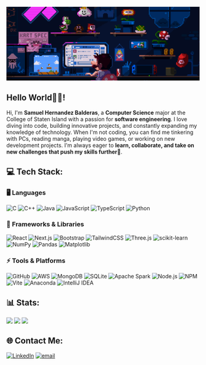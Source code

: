 ![](https://github.com/SamuelIVX/SamuelIVX/blob/main/GIF.gif)
## Hello World👋🏽!
<p> Hi, I'm <b>Samuel Hernandez Balderas</b>, a <b>Computer Science</b> major at the College of Staten Island with a passion for <b>software engineering</b>. I love diving into code, building innovative projects, and constantly expanding my knowledge of technology. When I'm not coding, you can find me tinkering with PCs, reading manga, playing video games, or working on new development projects. I'm always eager to <b>learn, collaborate, and take on new challenges that push my skills further</b>🚀.

## 💻 Tech Stack:

### 🖥️ Languages  
![C](https://img.shields.io/badge/c-%2300599C.svg?style=for-the-badge&logo=c&logoColor=white) ![C++](https://img.shields.io/badge/c++-%2300599C.svg?style=for-the-badge&logo=c%2B%2B&logoColor=white) ![Java](https://img.shields.io/badge/java-%23ED8B00.svg?style=for-the-badge&logo=openjdk&logoColor=white) ![JavaScript](https://img.shields.io/badge/javascript-%23323330.svg?style=for-the-badge&logo=javascript&logoColor=%23F7DF1E) ![TypeScript](https://img.shields.io/badge/typescript-%23007ACC.svg?style=for-the-badge&logo=typescript&logoColor=white) ![Python](https://img.shields.io/badge/python-3670A0?style=for-the-badge&logo=python&logoColor=ffdd54)  

### 🚀 Frameworks & Libraries  
![React](https://img.shields.io/badge/react-%2320232a.svg?style=for-the-badge&logo=react&logoColor=%2361DAFB) ![Next.js](https://img.shields.io/badge/Next-black?style=for-the-badge&logo=next.js&logoColor=white) ![Bootstrap](https://img.shields.io/badge/bootstrap-%238511FA.svg?style=for-the-badge&logo=bootstrap&logoColor=white) ![TailwindCSS](https://img.shields.io/badge/TailwindCSS-%2338B2AC.svg?style=for-the-badge&logo=tailwind-css&logoColor=white) ![Three.js](https://img.shields.io/badge/threejs-black?style=for-the-badge&logo=three.js&logoColor=white) ![scikit-learn](https://img.shields.io/badge/scikit--learn-%23F7931E.svg?style=for-the-badge&logo=scikit-learn&logoColor=white) ![NumPy](https://img.shields.io/badge/numpy-%23013243.svg?style=for-the-badge&logo=numpy&logoColor=white) ![Pandas](https://img.shields.io/badge/pandas-%23150458.svg?style=for-the-badge&logo=pandas&logoColor=white) ![Matplotlib](https://img.shields.io/badge/Matplotlib-%23ffffff.svg?style=for-the-badge&logo=Matplotlib&logoColor=black)  

### ⚡ Tools & Platforms  
![GitHub](https://img.shields.io/badge/github-%23121011.svg?style=for-the-badge&logo=github&logoColor=white) ![AWS](https://img.shields.io/badge/AWS-%23FF9900.svg?style=for-the-badge&logo=amazon-aws&logoColor=white) ![MongoDB](https://img.shields.io/badge/MongoDB-%234ea94b.svg?style=for-the-badge&logo=mongodb&logoColor=white) ![SQLite](https://img.shields.io/badge/sqlite-%2307405e.svg?style=for-the-badge&logo=sqlite&logoColor=white) ![Apache Spark](https://img.shields.io/badge/Apache%20Spark-FDEE21?style=for-the-badge&logo=apachespark&logoColor=black) ![Node.js](https://img.shields.io/badge/node.js-6DA55F?style=for-the-badge&logo=node.js&logoColor=white) ![NPM](https://img.shields.io/badge/NPM-%23CB3837.svg?style=for-the-badge&logo=npm&logoColor=white) ![Vite](https://img.shields.io/badge/vite-%23646CFF.svg?style=for-the-badge&logo=vite&logoColor=white) ![Anaconda](https://img.shields.io/badge/Anaconda-%2344A833.svg?style=for-the-badge&logo=anaconda&logoColor=white) ![IntelliJ IDEA](https://img.shields.io/badge/IntelliJ%20IDEA-%23000000.svg?style=for-the-badge&logo=intellij-idea&logoColor=white)  

## 📊 Stats:
<img src="https://github-readme-stats.vercel.app/api?username=SamuelIVX&theme=tokyonight&hide_border=true&include_all_commits=true&count_private=false" height="150"> <img src="https://nirzak-streak-stats.vercel.app/?user=SamuelIVX&theme=tokyonight&hide_border=true" height="150">
<img src="https://github-readme-stats.vercel.app/api/top-langs/?username=SamuelIVX&theme=tokyonight&hide_border=true&include_all_commits=true&count_private=false&layout=compact">

## 🌐 Contact Me:
[![LinkedIn](https://img.shields.io/badge/LinkedIn-%230077B5.svg?logo=linkedin&logoColor=white)](https://www.linkedin.com/in/samuelhb/) [![email](https://img.shields.io/badge/Email-D14836?logo=gmail&logoColor=white)](mailto:samuel05.hb@gmail.com) 

